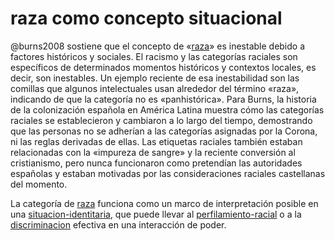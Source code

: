 # raza como concepto situacional

@burns2008 sostiene que el concepto de «[raza](raza.md)» es inestable debido a factores históricos y sociales. El racismo y las categorías raciales son específicos de determinados momentos históricos y contextos locales, es decir, son inestables. Un ejemplo reciente de esa inestabilidad son las comillas que algunos intelectuales usan alrededor del término «raza», indicando de que la categoría no es «panhistórica». Para Burns, la historia de la colonización española en América Latina muestra cómo las categorías raciales se establecieron y cambiaron a lo largo del tiempo, demostrando que las personas no se adherían a las categorías asignadas por la Corona, ni las reglas derivadas de ellas. Las etiquetas raciales también estaban relacionadas con la «impureza de sangre» y la reciente conversión al cristianismo, pero nunca funcionaron como pretendían las autoridades españolas y estaban motivadas por las consideraciones raciales castellanas del momento.

La categoría de [raza](raza.md) funciona como un marco de interpretación posible en una [situacion-identitaria](situacion-identitaria.md), que puede llevar al [perfilamiento-racial](perfilamiento-racial.md) o a la [discriminacion](discriminacion.md) efectiva en una interacción de poder.
